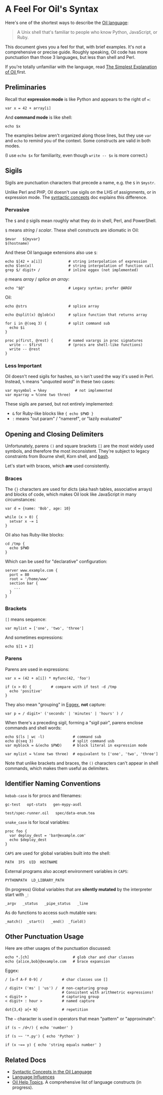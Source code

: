 A Feel For Oil's Syntax
=======================

Here's one of the shortest ways to describe the [Oil
language]($xref:oil-language):

> A Unix shell that's familiar to people who know Python, JavaScript, or Ruby.

This document gives you a feel for that, with brief examples.  It's not a
comprehensive or precise guide.  Roughly speaking, Oil code has more
punctuation than those 3 languages, but less than shell and Perl.

If you're totally unfamiliar with the language, read [The Simplest Explanation
of Oil ](//www.oilshell.org/blog/2020/01/simplest-explanation.html) first.


<div id="toc">
</div> 

## Preliminaries

Recall that **expression mode** is like Python and appears to the right of `=`:

    var x = 42 + array[i]

And **command mode** is like shell:

    echo $x 

The examples below aren't organized along those lines, but they use `var` and
`echo` to remind you of the context.  Some constructs are valid in both modes.

(I use `echo $x` for familiarity, even though `write -- $x` is more correct.)

## Sigils

Sigils are punctuation characters that precede a name, e.g. the `$` in
`$mystr`.

Unlike Perl and PHP, Oil doesn't use sigils on the LHS of assignments, or in
expression mode.  The [syntactic concepts](syntactic-concepts.html) doc
explains this difference.

### Pervasive

The `$` and `@` sigils mean roughly what they do in shell, Perl, and
PowerShell.

`$` means *string* / *scalar*.  These shell constructs are idiomatic in Oil:

    $mvar   ${myvar}
    $(hostname)

And these Oil language extensions also use `$`:

    echo $[42 + a[i]]            # string interpolation of expression
    echo $len(x)                 # string interpolation of function call
    grep $/ digit+ /             # inline eggex (not implemented)

`@` means *array* / *splice an array*:

    echo "$@"                    # Legacy syntax; prefer @ARGV

Oil:

    echo @strs                   # splice array

    echo @split(x) @glob(x)      # splice function that returns array

    for i in @(seq 3) {          # split command sub
      echo $i
    }   

    proc p(first, @rest) {       # named varargs in proc signatures
      write -- $first            # (procs are shell-like functions)
      write -- @rest
    }

### Less Important

Oil doesn't need sigils for hashes, so `%` isn't used the way it's used in
Perl.  Instead, `%` means "unquoted word" in these two cases:

    var mysymbol = %key             # not implemented
    var myarray = %(one two three)

These sigils are parsed, but not entirely implemented:

- `&` for Ruby-like blocks like `{ echo $PWD }`
- `:` means "out param" / "nameref", or "lazily evaluated"

<!--

`&` means a command block in these 2 cases:

    &(echo $PWD)
    proc foo(x, &myblock) { echo $x; _ evalexpr(myblock) }

`:` means lazily evaluated in these 2 cases (not implemented):

    when :(x > 0) { echo 'positive' }
    x = :[1 + 2]

`:` means "out param" or "nameref" in these 2 cases:

    proc foo(x, :out) {
      setref out = 'z'
    }
    var x
    foo :x   # x is set to z

-->

## Opening and Closing Delimiters

Unfortunately, parens `()` and square brackets `[]` are the most widely used
symbols, and therefore the most inconsistent.  They're subject to legacy
constraints from Bourne shell, Korn shell, and [bash]($xref).

Let's start with braces, which **are** used consistently.

### Braces

The `{}` characters are used for dicts (aka hash tables, associative arrays)
and blocks of code, which makes Oil look like JavaScript in many circumstances:

    var d = {name: 'Bob', age: 10}

    while (x > 0) {
      setvar x -= 1
    }

Oil also has Ruby-like blocks:

    cd /tmp {
      echo $PWD
    }

Which can be used for "declarative" configuration:

    server www.example.com {
      port = 80
      root = '/home/www'
      section bar {
        ...
      }
    }

<!--
Future: QTSV / table literals with %{ ... }
-->

### Brackets

`[]` means sequence:

    var mylist = ['one', 'two', 'three']

And sometimes expressions:

    echo $[1 + 2]

<!--

And are used in type expressions:

    Dict[Int, Str]
    Func[Int => Int]

-->

### Parens

Parens are used in expressions:

    var x = (42 + a[i]) * myfunc(42, 'foo')

    if (x > 0) {         # compare with if test -d /tmp
      echo 'positive'
    }

They also mean "grouping" in [Eggex](eggex.html), **not** capture:

    var p = / digit+' ('seconds' | 'minutes' | 'hours' ) /


<!--
    echo .(4 + 5)
    echo foo > &(fd)
-->

When there's a preceding sigil, forming a "sigil pair", parens enclose commands
and shell words:

    echo $(ls | wc -l)             # command sub
    echo @(seq 3)                  # split command usb
    var myblock = &(echo $PWD)     # block literal in expression mode

    var mylist = %(one two three)  # equivalent to ['one', 'two', 'three']

Note that unlike brackets and braces, the `()` characters can't appear in shell
commands, which makes them useful as delimiters.

## Identifier Naming Conventions

`kebab-case` is for procs and filenames:

    gc-test   opt-stats   gen-mypy-asdl

    test/spec-runner.oil   spec/data-enum.tea

`snake_case` is for local variables:

    proc foo {
      var deploy_dest = 'bar@example.com'
      echo $deploy_dest
    }

`CAPS` are used for global variables built into the shell:

    PATH  IFS  UID  HOSTNAME

External programs also accept environment variables in `CAPS`:

    PYTHONPATH  LD_LIBRARY_PATH

(In progress) Global variables that are **silently mutated** by the
interpreter start with `_`:

    _argv   _status   _pipe_status   _line

As do functions to access such mutable vars:

    _match()  _start()   _end()  _field()

<!--

Capital Letters are used for types (Tea Language):

    Bool  Int  Float  Str  List  Dict  Func

    class Parser { }
    data Point(x Int, y Int)

    enum Expr { Unary(child Expr), Binary(left Expr, right Expr) }
-->

## Other Punctuation Usage

Here are other usages of the punctuation discussed:

    echo *.[ch]                    # glob char and char classes
    echo {alice,bob}@example.com   # brace expansion

Eggex:

    / [a-f A-F 0-9] /         # char classes use []

    / digit+ ('ms' | 'us') /  # non-capturing group
                              # Consistent with arithmetric expressions!
    < digit+ >                # capturing group
    < digit+ : hour >         # named capture

    dot{3,4} a{+ N}           # repetition

The `~` character is used in operators that mean "pattern" or "approximate":

    if (s ~ /d+/) { echo 'number' }   

    if (s ~~ '*.py') { echo 'Python' }

    if (x ~== y) { echo 'string equals number' }

<!--
    ! ?   suffixes (not implemented)
-->

## Related Docs

- [Syntactic Concepts in the Oil Language](syntactic-concepts.html)
- [Language Influences](language-influences.html)
- [Oil Help Topics](oil-help-topics.html).  A comprehensive list of language
  constructs (in progress).

